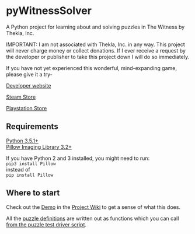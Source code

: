 # pyWitnessSolver
A Python project for learning about and solving puzzles in The Witness by Thekla, Inc.

IMPORTANT: I am not associated with Thekla, Inc. in any way. This project will never charge money or collect donations. If I ever receive a request by the developer or publisher to take this project down I will do so immediately.

If you have not yet experienced this wonderful, mind-expanding game, please give it a try-

[Developer website]( http://the-witness.net/)

[Steam Store](http://store.steampowered.com/app/210970/)

[Playstation Store](https://www.playstation.com/en-us/games/the-witness-ps4/)

## Requirements
[Python 3.5.1+](https://www.python.org/downloads/)  
[Pillow Imaging Library 3.2+](https://pillow.readthedocs.org/en/3.2.x/installation.html#installation)

If you have Python 2 and 3 installed, you might need to run:  
`pip3 install Pillow`  
instead of  
`pip install Pillow`
 
## Where to start

Check out the [Demo](https://github.com/curiousbadger/pyWitnessSolver/wiki/Demo) in the [Project Wiki](https://github.com/curiousbadger/pyWitnessSolver/wiki/) to get a sense of what this does.


All the [puzzle definitions]( tests/puzzle_definitions.py ) are written out as functions which you can call [from the puzzle test driver script](tests/puzzle_test_driver.py). 


